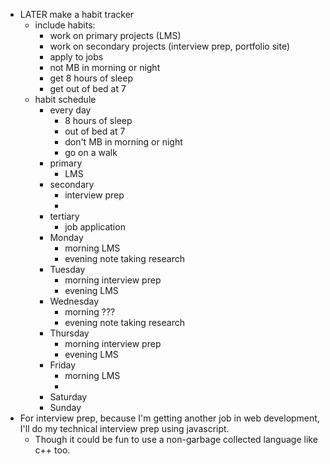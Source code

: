 - LATER make a habit tracker
	- include habits:
		- work on primary projects (LMS)
		- work on secondary projects (interview prep, portfolio site)
		- apply to jobs
		- not MB in morning or night
		- get 8 hours of sleep
		- get out of bed at 7
	- habit schedule
		- every day
			- 8 hours of sleep
			- out of bed at 7
			- don't MB in morning or night
			- go on a walk
		- primary
			- LMS
		- secondary
			- interview prep
			-
		- tertiary
			- job application
		- Monday
			- morning LMS
			- evening note taking research
		- Tuesday
			- morning interview prep
			- evening LMS
		- Wednesday
			- morning ???
			- evening note taking research
		- Thursday
			- morning interview prep
			- evening LMS
		- Friday
			- morning LMS
			-
		- Saturday
		- Sunday
- For interview prep, because I'm getting another job in web development, I'll do my technical interview prep using javascript.
	- Though it could be fun to use a non-garbage collected language like c++ too.